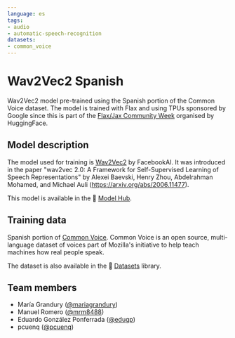 ```yaml
---
language: es
tags:
- audio
- automatic-speech-recognition
datasets:
- common_voice
---
```


# Wav2Vec2 Spanish

Wav2Vec2 model pre-trained using the Spanish portion of the Common Voice dataset. The model is trained with Flax and using TPUs sponsored by Google since this is part of the [Flax/Jax Community Week](https://discss.huggingface.co/t/open-to-the-community-community-week-using-jax-flax-for-nlp-cv/7104) organised by HuggingFace.

## Model description

The model used for training is [Wav2Vec2](https://ai.facebook.com/blog/wav2vec-20-learning-the-structure-of-speech-from-raw-audio/) by FacebookAI. It was introduced in the paper 
"wav2vec 2.0: A Framework for Self-Supervised Learning of Speech Representations" by Alexei Baevski, Henry Zhou, Abdelrahman Mohamed, and Michael Auli (https://arxiv.org/abs/2006.11477).

This model is available in the 🤗 [Model Hub](https://huggingface.co/facebook/wav2vec2-base-960h).

## Training data

Spanish portion of [Common Voice](https://commonvoice.mozilla.org/en/datasets). Common Voice is an open source, multi-language dataset of voices part of Mozilla's initiative to help teach machines how real people speak.

The dataset is also available in the 🤗 [Datasets](https://huggingface.co/datasets/common_voice) library.

## Team members

- María Grandury ([@mariagrandury](https://github.com/mariagrandury))
- Manuel Romero ([@mrm8488](https://huggingface.co/mrm8488))
- Eduardo González Ponferrada ([@edugp](https://huggingface.co/edugp))
- pcuenq ([@pcuenq](https://huggingface.co/pcuenq))